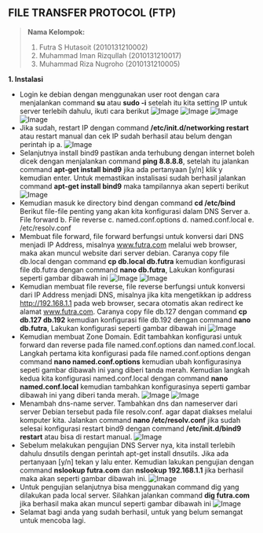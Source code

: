 ## FILE TRANSFER PROTOCOL (FTP)
> **Nama Kelompok:**
> 1. Futra S Hutasoit (2010131210002)
> 2. Muhammad Iman Rizqullah (2010131210017)
> 3. Muhammad Riza Nugroho (2010131210005)

**1. Instalasi**
+ Login ke debian dengan menggunakan user root dengan cara menjalankan command **su** atau **sudo -i** setelah itu kita setting IP untuk server terlebih dahulu, ikuti cara berikut
![Image](img/AST5_1.png)
![Image](img/AST5_2.png)
![Image](img/AST5_3.png)
![Image](img/AST5_4.png)
+ Jika sudah, restart IP dengan command **/etc/init.d/networking restart** atau restart manual dan cek IP sudah berhasil atau belum dengan perintah ip a.
![Image](img/AST5_5.png)
+ Selanjutnya install bind9 pastikan anda terhubung dengan internet boleh dicek dengan menjalankan command **ping 8.8.8.8**, setelah itu jalankan command **apt-get install bind9** jika ada pertanyaan [y/n] klik y kemudian enter. Untuk memastikan instalisasi sudah berhasil jalankan command **apt-get install bind9** maka tampilannya akan seperti berikut
![Image](img/AST5_6.png)
+ Kemudian masuk ke directory bind dengan command **cd /etc/bind** Berikut file-file penting yang akan kita konfigurasi dalam DNS Server
a. File forward
b. File reverse
c. named.conf.options
d. named.conf.local
e. /etc/resolv.conf 
+ Membuat file forward, file forward berfungsi untuk konversi dari DNS menjadi IP Address, misalnya www.futra.com melalui web browser, maka akan muncul website dari server debian. Caranya copy file db.local dengan command **cp db.local db.futra** kemudian konfigurasi file db.futra dengan command **nano db.futra**, Lakukan konfigurasi seperti gambar dibawah ini
![Image](img/AST5_7.png)
![Image](img/AST5_8.png)
+ Kemudian membuat file reverse, file reverse berfungsi untuk konversi dari IP Address menjadi DNS, misalnya jika kita mengetikkan ip address http://192.168.1.1 pada web browser, secara otomatis akan redirect ke alamat www.futra.com. Caranya copy file db.127 dengan command **cp db.127 db.192** kemudian konfigurasi file db.192 dengan command **nano db.futra**, Lakukan konfigurasi seperti gambar dibawah ini
![Image](img/AST5_9.png)
+  Kemudian membuat Zone Domain. Edit tambahkan konfigurasi untuk forward dan reverse pada file named.conf.options dan named.conf.local. Langkah pertama kita konfigurasi pada file named.conf.options dengan command **nano named.conf.options** kemudian ubah konfigurasinya sepeti gambar dibawah ini yang diberi tanda merah. Kemudian langkah kedua kita konfigurasi named.conf.local dengan command **nano named.conf.local** kemudian tambahkan konfigurasinya seperti gambar dibawah ini yang diberi tanda merah.
![Image](img/AST5_10.png)
![Image](img/AST5_11.png)
+ Menambah dns-name server. Tambahkan dns dan nameserver dari server Debian tersebut pada file resolv.conf. agar dapat diakses melalui komputer kita. Jalankan command **nano /etc/resolv.conf** jika sudah selesai konfigurasi restart bind9 dengan command **/etc/init.d/bind9 restart** atau bisa di restart manual.
![Image](img/AST5_12.png)
+ Sebelum melakukan pengujian DNS Server nya, kita install terlebih dahulu dnsutils dengan perintah apt-get install dnsutils. Jika ada pertanyaan [y/n] tekan y lalu enter. Kemudian lakukan pengujian dengan command **nslookup futra.com** dan **nslookup 192.168.1.1** jika berhasil maka akan seperti gambar dibawah ini.
![Image](img/AST5_13.png)
+ Untuk pengujian selanjutnya bisa menggunakan command dig yang dilakukan pada local server. Silahkan jalankan command **dig futra.com** jika berhasil maka akan muncul seperti gambar dibawah
ini
![Image](img/AST5_14.png)
+ Selamat bagi anda yang sudah berhasil, untuk yang belum semangat untuk mencoba lagi.